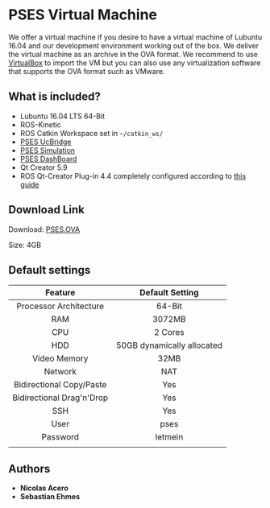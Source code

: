# PSES Virtual Machine

We offer a virtual machine if you desire to have a virtual machine of Lubuntu 16.04 and our development environment working out of the box. We deliver the virtual machine as an archive in the OVA format. We recommend to use [VirtualBox](https://www.virtualbox.org/wiki/Downloads) to import the VM but you can also use any virtualization software that supports the OVA format such as VMware.

## What is included?
* Lubuntu 16.04 LTS 64-Bit
* ROS-Kinetic
* ROS Catkin Workspace set in `~/catkin_ws/`
* [PSES UcBridge](https://github.com/tud-pses/pses_ucbridge/wiki)
* [PSES Simulation](https://github.com/tud-pses/pses_simulation/wiki)
* [PSES DashBoard](https://github.com/tud-pses/pses_dashboard/wiki)
* Qt Creator 5.9
* ROS Qt-Creator Plug-in 4.4 completely configured according to [this guide](http://ros-industrial.github.io/ros_qtc_plugin/_source/Setup-Qt-Creator-for-ROS.html)

## Download Link
Download: [PSES.OVA](https://drive.google.com/open?id=0BzuNzYIdFquYaDJEVDVSWWN2M3c)

Size: 4GB

## Default settings

|          Feature          |       Default Setting      |
|:-------------------------:|:--------------------------:|
|   Processor Architecture  |           64-Bit 	         |
|            RAM            |           3072MB           |
|            CPU            |           2 Cores          |
|            HDD            | 50GB dynamically allocated |
|        Video Memory       |            32MB            |
|          Network          |             NAT            |
|  Bidirectional Copy/Paste |             Yes            |
| Bidirectional Drag'n'Drop |             Yes            |
|            SSH            |             Yes            |
|            User           |            pses            |
|          Password         |           letmein          |
|                           |                            |

## Authors

* **Nicolas Acero**
* **Sebastian Ehmes** 